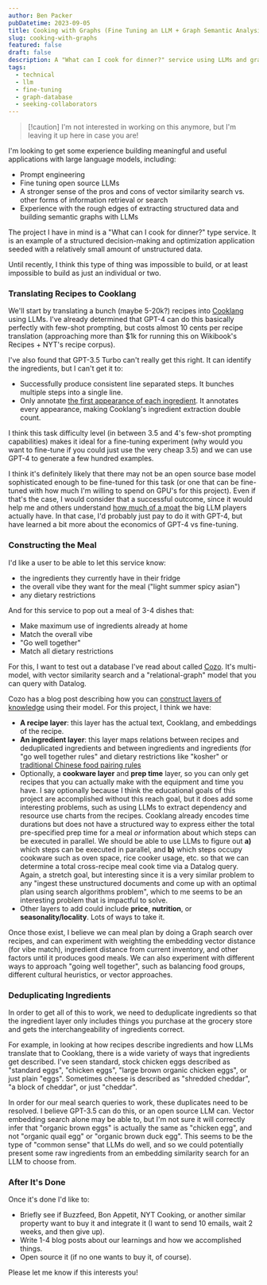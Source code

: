 ```yaml
---
author: Ben Packer
pubDatetime: 2023-09-05
title: Cooking with Graphs (Fine Tuning an LLM + Graph Semantic Analysis)
slug: cooking-with-graphs
featured: false
draft: false
description: A "What can I cook for dinner?" service using LLMs and graph databases
tags:
  - technical
  - llm
  - fine-tuning
  - graph-database
  - seeking-collaborators
---
```


> [!caution] I'm not interested in working on this anymore, but I'm leaving it up here in case you are!

I'm looking to get some experience building meaningful and useful applications with large language models, including:
- Prompt engineering
- Fine tuning open source LLMs
- A stronger sense of the pros and cons of vector similarity search vs. other forms of information retrieval or search
- Experience with the rough edges of extracting structured data and building semantic graphs with LLMs

The project I have in mind is a "What can I cook for dinner?" type service. It is an example of a structured decision-making and optimization application seeded with a relatively small amount of unstructured data.

Until recently, I think this type of thing was impossible to build, or at least impossible to build as just an individual or two.

### Translating Recipes to Cooklang

We'll start by translating a bunch (maybe 5-20k?) recipes into [Cooklang](https://cooklang.org/) using LLMs. I've already determined that GPT-4 can do this basically perfectly with few-shot prompting, but costs almost 10 cents per recipe translation (approaching more than $1k for running this on Wikibook's Recipes + NYT's recipe corpus). 

I've also found that GPT-3.5 Turbo can't really get this right. It can identify the ingredients, but I can't get it to:
- Successfully produce consistent line separated steps. It bunches multiple steps into a single line.
- Only annotate [the first appearance of each ingredient](https://cooklang.org/docs/best-practices/). It annotates every appearance, making Cooklang's ingredient extraction double count.

I think this task difficulty level (in between 3.5 and 4's few-shot prompting capabilities) makes it ideal for a fine-tuning experiment (why would you want to fine-tune if you could just use the very cheap 3.5) and we can use GPT-4 to generate a few hundred examples.

I think it's definitely likely that there may not be an open source base model sophisticated enough to be fine-tuned for this task (or one that can be fine-tuned with how much I'm willing to spend on GPU's for this project). Even if that's the case, I would consider that a successful outcome, since it would help me and others understand [how much of a moat](https://www.semianalysis.com/p/google-we-have-no-moat-and-neither) the big LLM players actually have. In that case, I'd probably just pay to do it with GPT-4, but have learned a bit more about the economics of GPT-4 vs fine-tuning.

### Constructing the Meal

I'd like a user to be able to let this service know:
- the ingredients they currently have in their fridge
- the overall vibe they want for the meal ("light summer spicy asian")
- any dietary restrictions

And for this service to pop out a meal of 3-4 dishes that:
- Make maximum use of ingredients already at home
- Match the overall vibe
- "Go well together"
- Match all dietary restrictions

For this, I want to test out a database I've read about called [Cozo](https://github.com/cozodb/cozo). It's multi-model, with vector similarity search and a "relational-graph" model that you can query with Datalog.

Cozo has a blog post describing how you can [construct layers of knowledge](https://docs.cozodb.org/en/latest/releases/v0.6.html) using their model. For this project, I think we have:
- **A recipe layer**: this layer has the actual text, Cooklang, and embeddings of the recipe.
- **An ingredient layer**: this layer maps relations between recipes and deduplicated ingredients and between ingredients and ingredients (for "go well together rules" and dietary restrictions like "kosher" or [traditional Chinese food pairing rules](https://www.farwestchina.com/blog/crazy-chinese-health-notice-answers/)
- Optionally, a **cookware layer** and **prep time** layer, so you can only get recipes that you can actually make with the equipment and time you have. I say optionally because I think the educational goals of this project are accomplished without this reach goal, but it does add some interesting problems, such as using LLMs to extract dependency and resource use charts from the recipes. Cooklang already encodes time durations but does not have a structured way to express either the total pre-specified prep time for a meal *or* information about which steps can be executed in parallel. We should be able to use LLMs to figure out **a)** which steps can be executed in parallel, and **b)** which steps occupy cookware such as oven space, rice cooker usage, etc. so that we can determine a total cross-recipe meal cook time via a Datalog query. Again, a stretch goal, but interesting since it is a very similar problem to any "ingest these unstructured documents and come up with an optimal plan using search algorithms problem", which to me seems to be an interesting problem that is impactful to solve.
- Other layers to add could include **price**, **nutrition**, or **seasonality/locality**. Lots of ways to take it.

Once those exist, I believe we can meal plan by doing a Graph search over recipes, and can experiment with weighting the embedding vector distance (for vibe match), ingredient distance from current inventory, and other factors until it produces good meals. We can also experiment with different ways to approach "going well together", such as balancing food groups, different cultural heuristics, or vector approaches.

### Deduplicating Ingredients

In order to get all of this to work, we need to deduplicate ingredients so that the ingredient layer only includes things you purchase at the grocery store and gets the interchangeability of ingredients correct.

For example, in looking at how recipes describe ingredients and how LLMs translate that to Cooklang, there is a wide variety of ways that ingredients get described. I've seen standard, stock chicken eggs described as "standard eggs", "chicken eggs", "large brown organic chicken eggs", or just plain "eggs". Sometimes cheese is described as "shredded cheddar", "a block of cheddar", or just "cheddar".

In order for our meal search queries to work, these duplicates need to be resolved. I believe GPT-3.5 can do this, or an open source LLM can. Vector embedding search alone may be able to, but I'm not sure it will correctly infer that "organic brown eggs" is actually the same as "chicken egg", and not "organic quail egg" or "organic brown duck egg". This seems to be the type of "common sense" that LLMs do well, and so we could potentially present some raw ingredients from an embedding similarity search for an LLM to choose from.

### After It's Done

Once it's done I'd like to:
- Briefly see if Buzzfeed, Bon Appetit, NYT Cooking, or another similar property want to buy it and integrate it (I want to send 10 emails, wait 2 weeks, and then give up).
- Write 1-4 blog posts about our learnings and how we accomplished things.
- Open source it (if no one wants to buy it, of course).

Please let me know if this interests you!